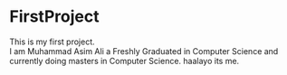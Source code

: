 # FirstProject
This is my first project.<br>
I am Muhammad Asim Ali a Freshly Graduated in Computer Science and currently doing masters in Computer Science.
haalayo its me.